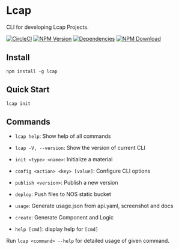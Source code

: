 # Lcap

CLI for developing Lcap Projects.

[![CircleCI][circleci-img]][circleci-url]
[![NPM Version][npm-img]][npm-url]
[![Dependencies][david-img]][david-url]
[![NPM Download][download-img]][download-url]

[circleci-img]: https://img.shields.io/circleci/project/github/vusion/lcap.svg?style=flat-square
[circleci-url]: https://circleci.com/gh/vusion/lcap
[npm-img]: http://img.shields.io/npm/v/lcap.svg?style=flat-square
[npm-url]: http://npmjs.org/package/lcap
[david-img]: http://img.shields.io/david/vusion/vusion.svg?style=flat-square
[david-url]: https://david-dm.org/vusion/vusion
[download-img]: https://img.shields.io/npm/dm/lcap.svg?style=flat-square
[download-url]: https://npmjs.org/package/lcap

## Install

``` shell
npm install -g lcap
```

## Quick Start

``` shell
lcap init
```

## Commands

- `lcap help`: Show help of all commands
- `lcap -V, --version`: Show the version of current CLI

- `init <type> <name>`: Initialize a material
- `config <action> <key> [value]`: Configure CLI options
- `publish <version>`: Publish a new version
- `deploy`: Push files to NOS static bucket
- `usage`: Generate usage.json from api.yaml, screenshot and docs
- `create`: Generate Component and Logic
- `help [cmd]`: display help for `[cmd]`


Run `lcap <command> --help` for detailed usage of given command.
